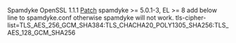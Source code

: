 Spamdyke OpenSSL 1.1.1 <a href="https://github.com/qmtoaster/patches/blob/master/spamdyke/spamdyke-openssl.patch">Patch</a>
spamdyke >= 5.0.1-3, EL >= 8 add below line to spamdyke.conf otherwise spamdyke will not work.
   tls-cipher-list=TLS_AES_256_GCM_SHA384:TLS_CHACHA20_POLY1305_SHA256:TLS_AES_128_GCM_SHA256
